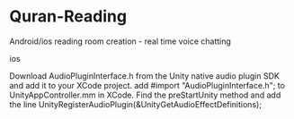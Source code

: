 # Quran-Reading
Android/ios reading room creation - real time voice chatting

ios

Download AudioPluginInterface.h from the Unity native audio plugin SDK and add it to your XCode project.
add #import "AudioPluginInterface.h"; to UnityAppController.mm in XCode.
Find the preStartUnity method and add the line UnityRegisterAudioPlugin(&UnityGetAudioEffectDefinitions);
